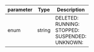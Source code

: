 | parameter | Type | Description |
| ----------- | ----------- |----------- |
| enum  |  string  | DELETED: <br/>RUNNING: <br/>STOPPED: <br/>SUSPENDED: <br/>UNKNOWN:    |